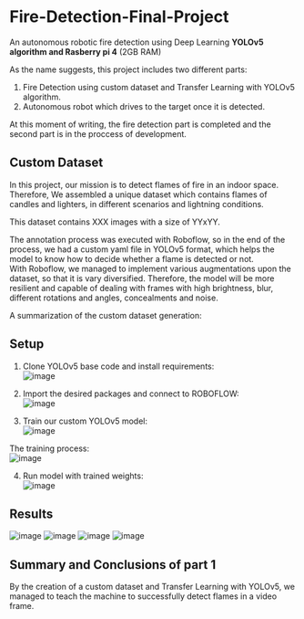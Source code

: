 # Fire-Detection-Final-Project

An autonomous robotic fire detection using Deep Learning **YOLOv5 algorithm and Rasberry pi 4** (2GB RAM)

As the name suggests, this project includes two different parts:<br>
1. Fire Detection using custom dataset and Transfer Learning with YOLOv5 algorithm.
2. Autonomous robot which drives to the target once it is detected.<br>

At this moment of writing, the fire detection part is completed and the second part is in the proccess of development.

## Custom Dataset

In this project, our mission is to detect flames of fire in an indoor space.
Therefore, We assembled a unique dataset which contains flames of candles and lighters, in different scenarios and lightning conditions.

This dataset contains XXX images with a size of YYxYY.<br>

The annotation process was executed with Roboflow, so in the end of the process, we had a custom yaml file in YOLOv5 format, which helps the model to know how to decide whether a flame is detected or not.<br>
With Roboflow, we managed to implement various augmentations upon the dataset, so that it is vary diversified.
Therefore, the model will be more resilient and capable of dealing with frames with high brightness, blur, different rotations and angles, concealments and noise.  

A summarization of the custom dataset generation:<br>



## Setup

1. Clone YOLOv5 base code and install requirements:<br>
![image](https://user-images.githubusercontent.com/121958931/220930034-1bab3649-2123-40ce-bb31-117c3a29f37b.png)

2. Import the desired packages and connect to ROBOFLOW:<br>
![image](https://user-images.githubusercontent.com/121958931/220946259-a0781378-2e15-425e-a6b9-efd684b4fdde.png)

3. Train our custom YOLOv5 model:<br>
![image](https://user-images.githubusercontent.com/121958931/220946339-efdf1f05-e620-462b-80b0-d50f10b13435.png)

The training process:<br>
![image](https://user-images.githubusercontent.com/121958931/220946945-5e259e5b-a29a-4661-8251-3977086355fb.png)

4. Run model with trained weights:<br>
![image](https://user-images.githubusercontent.com/121958931/220947001-cea85f75-3e69-4576-8547-ac63973cc882.png)

## Results

![image](https://user-images.githubusercontent.com/121958931/220947210-6b664c42-1d42-4260-a4e3-e24b28288e21.png)
![image](https://user-images.githubusercontent.com/121958931/220947632-8951a910-a224-4ee4-bdf3-617c51f06733.png)
![image](https://user-images.githubusercontent.com/121958931/220947843-2894b777-cb2c-4bbf-9e4d-ebe4375aed00.png)
![image](https://user-images.githubusercontent.com/121958931/220947999-b8e73ff6-cad7-4a20-9674-24c089ca4f37.png)

## Summary and Conclusions of part 1

By the creation of a custom dataset and Transfer Learning with YOLOv5, we managed to teach the machine to successfully detect flames in a video frame.

